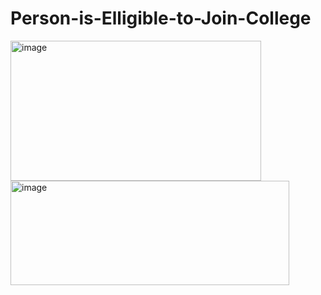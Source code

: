 # Person-is-Elligible-to-Join-College
<img width="401" height="224" alt="image" src="https://github.com/user-attachments/assets/44d92805-e213-4734-aca1-878d46dfc650" />
<img width="446" height="167" alt="image" src="https://github.com/user-attachments/assets/5c096457-e8a6-4498-9076-6d3a3f8488a0" />

